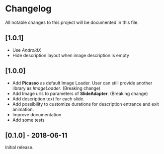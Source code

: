 # Changelog
All notable changes to this project will be documented in this file.

## [1.0.1]

- Use *AndroidX*
- Hide description layout when image description is empty

## [1.0.0]

- Add **Picasso** as default Image Loader. User can still provide another library as *ImageLoader*. (Breaking change)
- Add Image urls to parameters of **SlideAdapter**. (Breaking change)
- Add description text for each slide.
- Add possibility to customize durations for description entrance and exit animation.
- Improve documentation
- Add some tests

## [0.1.0] - 2018-06-11

Initial release.
